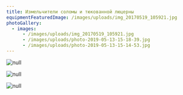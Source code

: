 ```yaml
---
title: Измельчители соломы и тюкованной люцерны
equipmentFeaturedImage: /images/uploads/img_20170519_105921.jpg
photoGallery:
  - images:
      - /images/uploads/img_20170519_105921.jpg
      - /images/uploads/photo-2019-05-13-15-18-39.jpg
      - /images/uploads/photo-2019-05-13-15-14-53.jpg
---
```

![null](/images/uploads/photo-2019-05-13-15-18-39.jpg)

![null](/images/uploads/photo-2019-05-13-15-14-53.jpg)

![null](/images/uploads/photo-2019-05-13-15-18-40.jpg)
